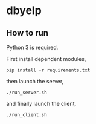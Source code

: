 # dbyelp

## How to run

Python 3 is required.

First install dependent modules,

`pip install -r requirements.txt`

then launch the server,

`./run_server.sh`

and finally launch the client,

`./run_client.sh`
